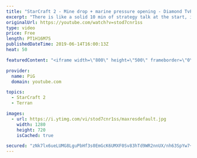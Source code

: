 ```yaml
---
title: "StarCraft 2 - Mine drop + marine pressure opening - Diamond TvP Coaching session"
excerpt: "There is like a solid 10 min of strategy talk at the start, if you are not interested feel free to skip this ;)   Like the content? Then consider to leave a thumbs up and subscribe! ;) Videos don’t appear in your feed and you want to get notified about new uploads? Press the bell Icon :) -- Watch live"
originalUrl: https://youtube.com/watch?v=stod7cnr1ss
type: video
price: Free
length: PT1H16M7S
publishedDateTime: 2019-06-14T16:00:13Z
heat: 50

featuredContent: "<iframe width=\"800\" height=\"500\" frameborder=\"0\" src=\"https://www.youtube.com/embed/stod7cnr1ss\" allow=\"accelerometer; autoplay; encrypted-media; gyroscope; picture-in-picture\" allowfullscreen></iframe>"

provider:
  name: PiG
  domain: youtube.com

topics:
  - StarCraft 2
  - Terran

images:
  - url: https://i.ytimg.com/vi/stod7cnr1ss/maxresdefault.jpg
    width: 1280
    height: 720
    isCached: true

secured: "zNk7lx6ueLUMG8LguPbHf3s0EmGcK6UMXF0Sv83hTd9WR2nnUX/nh63SpYw7+/5Kc3LyHe8RIu2LHVLCyHjbauaAk5NLgA2L7j5YSBDZULv3qRNv79AMglmhcDa6xH9dQANYAeKGyuOo2viFDW2QIHwzzt/Q7N433dwKLiTOFvOTH+s+uPycMubZwrwef2EQp8GYgvk7esTARxw2kEkaI7+45OsAreBbyRYGfq4NrhCTPukVXVSm9AtXWy2Zpg0Hzn5zZawoGJ43E+9IKuxKz4GALZLgj80CNGH1XeG7BLxYZUoTUbc6iPPJvtVCKzCoMvwn+SGhiecxdv+ZkyhhMDwerFhDIXBnP5jOmk/gCdo6QuWkWQWZ5o5fiLDyAWtKLcc8rfH27inzHalizU7TjPtf1JzLPk0Cajc2lMB8KhI=;sPkc9zWA9JxFiUbOLS27vw=="
---
```


